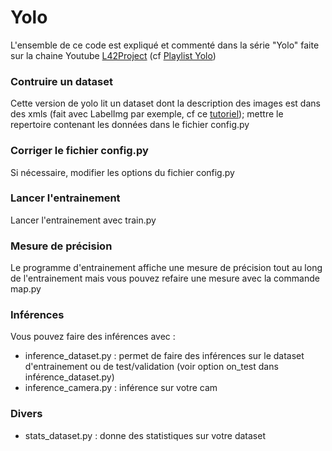# Yolo

L'ensemble de ce code est expliqué et commenté dans la série "Yolo" faite sur la chaine Youtube [L42Project](https://www.youtube.com/channel/UCn09iU3hS5Fpxv0XniGv2FQ) (cf [Playlist Yolo](https://www.youtube.com/playlist?list=PLALfJegMRGp2AIqY4PcRH678fG7eCzmKr))

### Contruire un dataset

Cette version de yolo lit un dataset dont la description des images est dans des xmls (fait avec LabelImg par exemple, cf ce [tutoriel](https://www.youtube.com/watch?v=VWXXFFDqBqA)); mettre le repertoire contenant les données dans le fichier config.py

### Corriger le fichier config.py

Si nécessaire, modifier les options du fichier config.py

### Lancer l'entrainement

Lancer l'entrainement avec train.py

### Mesure de précision

Le programme d'entrainement affiche une mesure de précision tout au long de l'entrainement mais vous pouvez refaire une mesure avec la commande map.py

### Inférences

Vous pouvez faire des inférences avec :
 - inference_dataset.py : permet de faire des inférences sur le dataset d'entrainement ou de test/validation (voir option on_test dans inférence_dataset.py)
 - inference_camera.py : inférence sur votre cam

### Divers

 - stats_dataset.py : donne des statistiques sur votre dataset
 